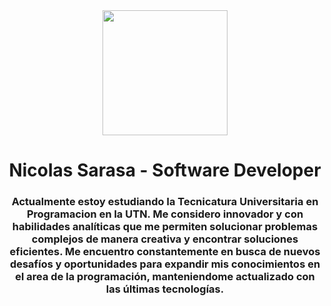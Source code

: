 <div id="header" align="center">
    <img src="https://giphy.com/gifs/visuals-stellar-vjloops-dCKQlJsHV6zq8elZKr" width="200"/>
    <h1 align="center">Nicolas Sarasa - Software Developer</h1>
    <h3 align="center">Actualmente estoy estudiando la Tecnicatura Universitaria en Programacion en la UTN. Me considero innovador y con habilidades analíticas que me permiten solucionar problemas complejos de manera creativa y encontrar soluciones eficientes. Me encuentro constantemente en busca de nuevos desafíos y oportunidades para expandir mis conocimientos en el area de la programación, manteniendome actualizado con las últimas tecnologías.</h3>
</div>
